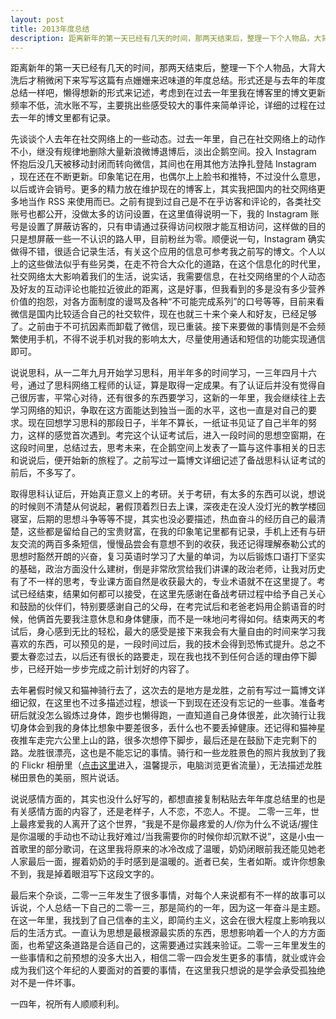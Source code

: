 ```yaml
---
layout: post
title: 2013年度总结
description: 距离新年的第一天已经有几天的时间，那两天结束后，整理一下个人物品，大背大洗后才稍微闲下来写写这篇有点姗姗来迟味道的年度总结。形式还是与去年的年度总结一样吧，懒得想新的形式来记述，考虑到在过去一年里我在博客里的博文更新频率不低，流水账不写，主要挑出些感受较大的事件来简单评论，详细的过程在过去一年的博文里都有记录。
---
```


距离新年的第一天已经有几天的时间，那两天结束后，整理一下个人物品，大背大洗后才稍微闲下来写写这篇有点姗姗来迟味道的年度总结。形式还是与去年的年度总结一样吧，懒得想新的形式来记述，考虑到在过去一年里我在博客里的博文更新频率不低，流水账不写，主要挑出些感受较大的事件来简单评论，详细的过程在过去一年的博文里都有记录。

先谈谈个人去年在社交网络上的一些动态。过去一年里，自己在社交网络上的动作不小，继没有规律地删除大量新浪微博退博后，淡出企鹅空间。投入 Instagram 怀抱后没几天被移动封闭而转向微信，其间也在用其他方法挣扎登陆 Instagram ，现在还在不断更新。印象笔记在用，也偶尔上上脸书和推特，不过没什么意思，以后或许会销号。更多的精力放在维护现在的博客上，其实我把国内的社交网络更多地当作 RSS 来使用而已。之前有提到过自己是不在乎访客和评论的，各类社交账号也都公开，没做太多的访问设置，在这里值得说明一下，我的 Instagram 账号是设置了屏蔽访客的，只有申请通过获得访问权限才能互相访问，这样做的目的只是想屏蔽一些一不认识的路人甲，目前粉丝为零。顺便说一句，Instagram 确实做得不错，很适合记录生活，有关这个应用的信息可参考我之前写的博文。个人以上的这些做法似乎有些另类，在走不符合大众化的道路，在这个信息化的时代里，社交网络太大影响着我们的生活，说实话，我需要信息，在社交网络里的个人动态及好友的互动评论也能拉近彼此的距离，这是好事，但我看到的多是没有多少营养价值的抱怨，对各方面制度的谩骂及各种“不可能完成系列”的口号等等，目前来看微信是国内比较适合自己的社交软件，现在也就三十来个亲人和好友，已经足够了。之前由于不可抗因素而卸载了微信，现已重装。接下来要做的事情则是不会频繁使用手机，不得不说手机对我的影响太大，尽量使用通话和短信的功能实现通信即可。

说说思科，从一二年九月开始学习思科，用半年多的时间学习，一三年四月十六号，通过了思科网络工程师的认证，算是取得一定成果。有了认证后并没有觉得自己很厉害，平常心对待，还有很多的东西要学习，这新的一年里，我会继续往上去学习网络的知识，争取在这方面能达到独当一面的水平，这也一直是对自己的要求。现在回想学习思科的那段日子，半年不算长，一纸证书见证了自己半年的努力，这样的感觉首次遇到。考完这个认证考试后，进入一段时间的思想空窗期，在这段时间里，总结过去，思考未来，在企鹅空间上发表了一篇与这件事相关的日志和说说后，便开始新的旅程了。之前写过一篇博文详细记述了备战思科认证考试的前后，不多写了。

取得思科认证后，开始真正意义上的考研。关于考研，有太多的东西可以说，想说的时候则不清楚从何说起，暑假顶着烈日去上课，深夜走在没人没灯光的教学楼回寝室，后期的思想斗争等等不提，其实也没必要描述，热血奋斗的经历自己的最清楚，这些都是留给自己的宝贵财富，在我的印象笔记里都有记录，手机上还有与研友交流的两百多条短信，慢慢品尝会有意想不到的收获，我还记得理解泰勒公式的思想时豁然开朗的兴奋，复习英语时学习了大量的单词，为以后锻炼口语打下坚实的基础，政治方面没什么建树，倒是非常欣赏给我们讲课的政治老师，让我对历史有了不一样的思考，专业课方面自然是收获最大的，专业术语就不在这里提了。考试已经结束，结果如何都可以接受，在这里先感谢在备战考研过程中给予自己关心和鼓励的伙伴们，特别要感谢自己的父母，在考完试后和老爸老妈用企鹅语音的时候，他俩首先要我注意休息和身体健康，而不是一味地问考得如何。结束两天的考试后，身心感到无比的轻松，最大的感受是接下来我会有大量自由的时间来学习我喜欢的东西，可以预见的是，一段时间过后，我的技术会得到恐怖式提升。总之不要太眷恋过去，以后还有很长的路要走，现在我也找不到任何合适的理由停下脚步，已经开始一步步完成之前计划好的内容了。

去年暑假时候又和猫神骑行去了，这次去的是地方是龙胜，之前有写过一篇博文详细记叙，在这里也不过多描述过程，想谈一下到现在还没有忘记的一些事。准备考研后就没怎么锻炼过身体，跑步也懒得跑，一直知道自己身体很差，此次骑行让我切身体会到我的身体比想象中要差很多，丢什么也不要丢掉健康。还记得和猫神星夜推车走完六公里上山的路，很多次想停下脚步，最后还是在鼓励下走完剩下的路。龙胜很漂亮，这也是不能忘记的事情。骑行和一些龙胜景色的照片我放到了我的 Flickr 相册里（<a href="http://www.flickr.com/lattespirit" target="_blank">点击这里</a>进入，温馨提示，电脑浏览更省流量），无法描述龙胜梯田景色的美丽，照片说话。

说说感情方面的，其实也没什么好写的，都想直接复制粘贴去年年度总结里的也是有关感情方面的内容了，还是老样子，人不恋，不恋人。不提。
二零一三年，世上最疼爱我的人离开了这个世界，“我是不是你最疼爱的人/你为什么不说话/握住是你温暖的手动也不动让我好难过/当我需要你的时候你却沉默不说”，这是小虫一首歌里的部分歌词，在这里我将原来的冰冷改成了温暖，奶奶闭眼前我还能见她老人家最后一面，握着奶奶的手时感到是温暖的。逝者已矣，生者如斯。或许你想象不到，我是掉着眼泪写下这段文字的。

最后来个杂谈，二零一三年发生了很多事情，对每个人来说都有不一样的故事可以诉说，个人总结一下自己的二零一三，那是简约的一年，因为这一年奋斗是主题。在这一年里，我找到了自己信奉的主义，即简约主义，这会在很大程度上影响我以后的生活方式。一直认为思想是最根源最实质的东西，思想影响着一个人的方方面面，也希望这条道路是合适自己的，这需要通过实践来验证。二零一三年里发生的一些事情和之前预想的没多大出入，相信二零一四会发生更多的事情，就业或许会成为我们这个年纪的人要面对的首要的事情，在这里我只想说的是学会承受孤独绝对不是一件坏事。

一四年，祝所有人顺顺利利。
